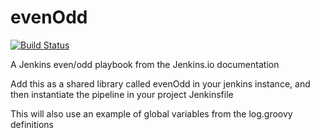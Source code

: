 # evenOdd
[![Build Status](http://jenkins.kumulus.co:8080/buildStatus/icon?job=libraries)](http://jenkins.kumulus.co:8080/job/libraries/)

A Jenkins even/odd playbook from the Jenkins.io documentation

Add this as a shared library called evenOdd in your jenkins
instance, and then instantiate the pipeline in your project Jenkinsfile

This will also use an example of global variables from the log.groovy
definitions


